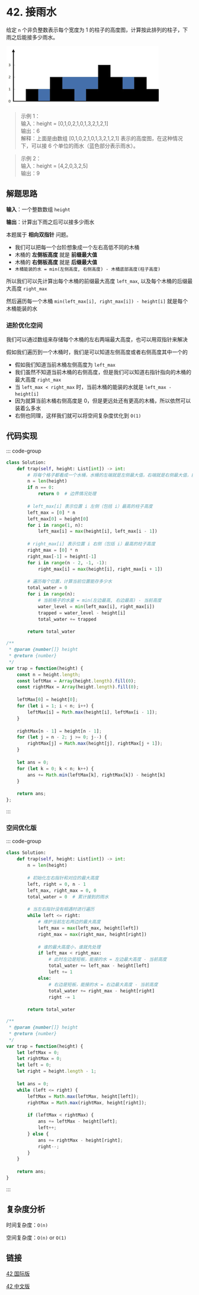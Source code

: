 # 42. 接雨水 <Badge type="error" text="hard" />

给定 `n` 个非负整数表示每个宽度为 1 的柱子的高度图，计算按此排列的柱子，下雨之后能接多少雨水。

![42.png](./assets/42.png)

>示例 1：  
输入：height = [0,1,0,2,1,0,1,3,2,1,2,1]   
输出：6   
解释：上面是由数组 [0,1,0,2,1,0,1,3,2,1,2,1] 表示的高度图，在这种情况下，可以接 6 个单位的雨水（蓝色部分表示雨水）。 

>示例 2：  
输入：height = [4,2,0,3,2,5]   
输出：9

## 解题思路

**输入**：一个整数数组 `height`

**输出**：计算出下雨之后可以接多少雨水

本题属于 **相向双指针** 问题。

- 我们可以把每一个台阶想象成一个左右高低不同的木桶
- 木桶的 **左侧板高度** 就是 **前缀最大值**
- 木桶的 **右侧板高度** 就是 **后缀最大值**
- `木桶能装的水 = min(左侧高度, 右侧高度) - 木桶底部高度(柱子高度)`

所以我们可以先计算出每个木桶的前缀最大高度 `left_max`, 以及每个木桶的后缀最大高度 `right_max`

然后遍历每一个木桶 `min(left_max[i], right_max[i]) - height[i]` 就是每个木桶能装的水

### 进阶优化空间

我们可以通过数组来存储每个木桶的左右两端最大高度，也可以用双指针来解决

假如我们遍历到一个木桶时，我们是可以知道左侧高度或者右侧高度其中一个的

- 假如我们知道当前木桶左侧高度为 `left_max`
- 我们虽然不知道当前木桶的右侧高度，但是我们可以知道右指针指向的木桶的最大高度 `right_max`
- 当 `left_max < right_max` 时，当前木桶的能装的水就是 `left_max - height[i]`
- 因为就算当前木桶右侧高度是 0，但是更远处还有更高的木桶，所以依然可以装着么多水
- 右侧也同理，这样我们就可以将空间复杂度优化到 `O(1)`

## 代码实现

::: code-group

```python
class Solution:
    def trap(self, height: List[int]) -> int:
        # 将每个格子都看成一个水桶，水桶的左端就是左侧最大值，右端就是右侧最大值，能装的水就是 水桶的短板 - 水桶底板高度（台阶高度）
        n = len(height)
        if n == 0:
            return 0  # 边界情况处理

        # left_max[i] 表示位置 i 左侧（包括 i）最高的柱子高度
        left_max = [0] * n
        left_max[0] = height[0]
        for i in range(1, n):
            left_max[i] = max(height[i], left_max[i - 1])

        # right_max[i] 表示位置 i 右侧（包括 i）最高的柱子高度
        right_max = [0] * n
        right_max[-1] = height[-1]
        for i in range(n - 2, -1, -1):
            right_max[i] = max(height[i], right_max[i + 1])

        # 遍历每个位置，计算当前位置能存多少水
        total_water = 0
        for i in range(n):
            # 当前格子的水量 = min(左边最高, 右边最高) - 当前高度
            water_level = min(left_max[i], right_max[i])
            trapped = water_level - height[i]
            total_water += trapped

        return total_water
```

```javascript
/**
 * @param {number[]} height
 * @return {number}
 */
var trap = function(height) {
    const n = height.length;
    const leftMax = Array(height.length).fill(0);
    const rightMax = Array(height.length).fill(0);

    leftMax[0] = height[0];
    for (let i = 1; i < n; i++) {
        leftMax[i] = Math.max(height[i], leftMax[i - 1]);
    }

    rightMax[n - 1] = height[n - 1];
    for (let j = n - 2; j >= 0; j--) {
        rightMax[j] = Math.max(height[j], rightMax[j + 1]);
    }

    let ans = 0;
    for (let k = 0; k < n; k++) {
        ans += Math.min(leftMax[k], rightMax[k]) - height[k]
    }

    return ans;
};
```

:::

### 空间优化版

::: code-group

```python
class Solution:
    def trap(self, height: List[int]) -> int:
        n = len(height)
        
        # 初始化左右指针和对应的最大高度
        left, right = 0, n - 1
        left_max, right_max = 0, 0
        total_water = 0  # 累计接到的雨水

        # 当左右指针没有相遇时进行遍历
        while left <= right:
            # 维护当前左右两边的最大高度
            left_max = max(left_max, height[left])
            right_max = max(right_max, height[right])

            # 谁的最大高度小，谁就先处理
            if left_max < right_max:
                # 此时左边是短板，能接的水 = 左边最大高度 - 当前高度
                total_water += left_max - height[left]
                left += 1
            else:
                # 右边是短板，能接的水 = 右边最大高度 - 当前高度
                total_water += right_max - height[right]
                right -= 1

        return total_water
```

```javascript
/**
 * @param {number[]} height
 * @return {number}
 */
var trap = function(height) {
    let leftMax = 0;
    let rightMax = 0;
    let left = 0;
    let right = height.length - 1;

    let ans = 0;
    while (left <= right) {
        leftMax = Math.max(leftMax, height[left]);
        rightMax = Math.max(rightMax, height[right]);

        if (leftMax < rightMax) {
            ans += leftMax - height[left];
            left++;
        } else {
            ans += rightMax - height[right];
            right--;
        }
    }

    return ans;
}
```

:::


## 复杂度分析

时间复杂度：`O(n)`

空间复杂度：`O(n)` or `O(1)`

## 链接

[42 国际版](https://leetcode.com/problems/trapping-rain-water/)

[42 中文版](https://leetcode.cn/problems/trapping-rain-water/)
